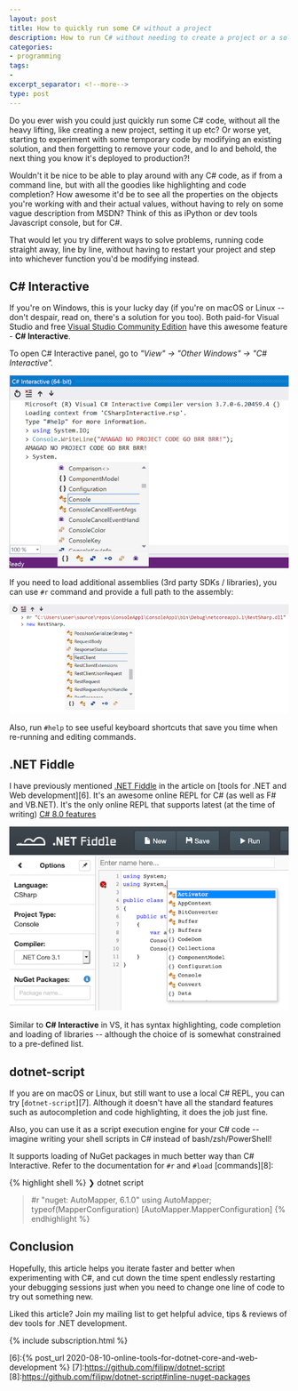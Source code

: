 ```yaml
---
layout: post
title: How to quickly run some C# without a project
description: How to run C# without needing to create a project or a solution, in REPL like fashion
categories:
- programming
tags:
-
excerpt_separator: <!--more-->
type: post
---
```


Do you ever wish you could just quickly run some C# code, without all the heavy lifting, like
creating a new project, setting it up etc? Or worse yet, starting to experiment with some temporary
code by modifying an existing solution, and then forgetting to remove your code, and lo and behold,
the next thing you know it's deployed to production?!

Wouldn't it be nice to be able to play around with any C# code, as if from a command line, but with
all the goodies like highlighting and code completion? How awesome it'd be to see all the properties
on the objects you're working with and their actual values, without having to rely on some
vague description from MSDN? Think of this as iPython or dev tools Javascript console, but for C#.

That would let you try different ways to solve problems, running code straight away, line by line,
without having to restart your project and step into whichever function you'd be modifying instead.

<!--more-->

## C# Interactive

If you're on Windows, this is your lucky day (if you're on macOS or Linux -- don't despair, read on,
there's a solution for you too). Both paid-for Visual Studio and free [Visual Studio Community
Edition][2] have this awesome feature - __C# Interactive__.

To open C# Interactive panel, go to _"View" -> "Other Windows" -> "C# Interactive"._

<img src="/img/c-sharp-interactive-screenshot.png" class="img-fluid" alt="C# Interactive screenshot">

If you need to load additional assemblies (3rd party SDKs / libraries), you can use `#r` command
and provide a full path to the assembly:

<img src="/img/c-sharp-interactive-load-assembly.png" class="img-fluid" alt="C# interactive load assembly">

Also, run `#help` to see useful keyboard shortcuts that save you time when re-running and editing commands.

## .NET Fiddle

I have previously mentioned [.NET Fiddle][5] in the article on [tools for .NET and Web
development][6].  It's an awesome online REPL for C# (as well as F# and VB.NET). It's the only
online REPL that supports latest (at the time of writing) [C# 8.0 features][1]

<img src="/img/dotnetfiddle.png" class="img-fluid" alt=".NET Fiddle - online C# REPL">

Similar to __C# Interactive__ in VS, it has syntax highlighting, code completion and loading of
libraries -- although the choice of is somewhat constrained to a pre-defined list.

## dotnet-script

If you are on macOS or Linux, but still want to use a local C# REPL, you can try [`dotnet-script`][7].
Although it doesn't have all the standard features such as autocompletion and code highlighting, it
does the job just fine.

Also, you can use it as a script execution engine for your C# code -- imagine writing your shell
scripts in C# instead of bash/zsh/PowerShell!

It supports loading of NuGet packages in much better way than C# Interactive. Refer to the 
documentation for `#r` and `#load` [commands][8]:

{% highlight shell %}
❯ dotnet script
> #r "nuget: AutoMapper, 6.1.0"
> using AutoMapper;
> typeof(MapperConfiguration)
[AutoMapper.MapperConfiguration]
{% endhighlight %}

## Conclusion
Hopefully, this article helps you iterate faster and better when experimenting with C#, and cut down
the time spent endlessly restarting your debugging sessions just when you need to change one line of
code to try out something new.

Liked this article? Join my mailing list to get helpful advice, tips & reviews of dev tools for .NET
development.

{% include subscription.html %}

[1]:https://docs.microsoft.com/en-us/dotnet/csharp/whats-new/csharp-8
[2]:https://visualstudio.microsoft.com/downloads/
[3]:/img/c-sharp-interactive-screenshot.png
[4]:/img/c-sharp-interactive-load-assembly.png
[5]:https://dotnetfiddle.net/
[6]:{% post_url 2020-08-10-online-tools-for-dotnet-core-and-web-development %}
[7]:https://github.com/filipw/dotnet-script
[8]:https://github.com/filipw/dotnet-script#inline-nuget-packages

